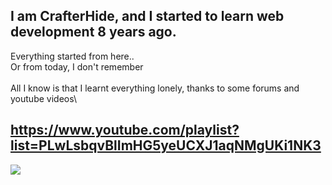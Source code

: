 ## I am **CrafterHide**, and I started to learn web development 8 years ago.
Everything started from here..\
Or from today, I don't remember\
\
All I know is that I learnt everything lonely, thanks to some forums and youtube videos\
## https://www.youtube.com/playlist?list=PLwLsbqvBlImHG5yeUCXJ1aqNMgUKi1NK3
![](https://www.youtube.com/playlist?list=PLwLsbqvBlImHG5yeUCXJ1aqNMgUKi1NK3)
